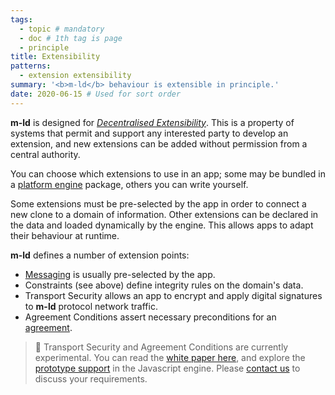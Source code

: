 ```yaml
---
tags:
  - topic # mandatory
  - doc # 1th tag is page
  - principle
title: Extensibility
patterns:
  - extension extensibility
summary: '<b>m-ld</b> behaviour is extensible in principle.'
date: 2020-06-15 # Used for sort order
---
```

**m-ld** is designed for [_Decentralised Extensibility_](https://bit.ly/realtime-rdf-paper). This is a property of systems that permit and support any interested party to develop an extension, and new extensions can be added without permission from a central authority.

You can choose which extensions to use in an app; some may be bundled in a [platform engine](/doc/#platforms) package, others you can write yourself.

Some extensions must be pre-selected by the app in order to connect a new clone to a domain of information. Other extensions can be declared in the data and loaded dynamically by the engine. This allows apps to adapt their behaviour at runtime.

**m-ld** defines a number of extension points:
- [Messaging](/doc/#messaging) is usually pre-selected by the app.
- Constraints (see above) define integrity rules on the domain's data.
- Transport Security allows an app to encrypt and apply digital signatures to **m-ld** protocol network traffic.
- Agreement Conditions assert necessary preconditions for an [agreement](/doc/#agreements).

> 🚧 Transport Security and Agreement Conditions are currently experimental. You can read the [white paper here](https://github.com/m-ld/m-ld-security-spec/blob/main/design/suac.md), and explore the [prototype support](https://js.m-ld.org/#extensions) in the Javascript engine. Please [contact us](/hello/) to discuss your requirements.